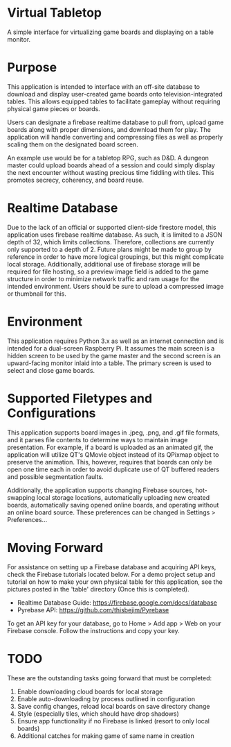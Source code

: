 # Virtual Tabletop
A simple interface for virtualizing game boards and displaying on a table monitor.

# Purpose
This application is intended to interface with an off-site database to download and display user-created game boards onto television-integrated tables. This allows equipped tables to facilitate gameplay without requiring physical game pieces or boards.

Users can designate a firebase realtime database to pull from, upload game boards along with proper dimensions, and download them for play. The application will handle converting and compressing files as well as properly scaling them on the designated board screen.

An example use would be for a tabletop RPG, such as D&D. A dungeon master could upload boards ahead of a session and could simply display the next encounter without wasting precious time fiddling with tiles. This promotes secrecy, coherency, and board reuse.

# Realtime Database
Due to the lack of an official or supported client-side firestore model, this application uses firebase realtime database. As such, it is limited to a JSON depth of 32, which limits collections. Therefore, collections are currently only supported to a depth of 2. Future plans might be made to group by reference in order to have more logical groupings, but this might complicate local storage. Additionally, additional use of firebase storage will be required for file hosting, so a preview image field is added to the game structure in order to minimize network traffic and ram usage for the intended environment. Users should be sure to upload a compressed image or thumbnail for this.

# Environment
This application requires Python 3.x as well as an internet connection and is intended for a dual-screen Raspberry Pi. It assumes the main screen is a hidden screen to be used by the game master and the second screen is an upward-facing monitor inlaid into a table. The primary screen is used to select and close game boards.

# Supported Filetypes and Configurations
This application supports board images in .jpeg, .png, and .gif file formats, and it parses file contents to determine ways to maintain image presentation. For example, if a board is uploaded as an animated gif, the application will utilize QT's QMovie object instead of its QPixmap object to preserve the animation. This, however, requires that boards can only be open one time each in order to avoid duplicate use of QT buffered readers and possible segmentation faults.

Additionally, the application supports changing Firebase sources, hot-swapping local storage locations, automatically uploading new created boards, automatically saving opened online boards, and operating without an online board source. These preferences can be changed in Settings > Preferences...

# Moving Forward
For assistance on setting up a Firebase database and acquiring API keys, check the Firebase tutorials located below. For a demo project setup and tutorial on how to make your own physical table for this application, see the pictures posted in the 'table' directory (Once this is completed).

* Realtime Database Guide: https://firebase.google.com/docs/database
* Pyrebase API: https://github.com/thisbejim/Pyrebase

To get an API key for your database, go to Home > Add app > Web on your Firebase console. Follow the instructions and copy your key.

# TODO
These are the outstanding tasks going forward that must be completed:
1. Enable downloading cloud boards for local storage
2. Enable auto-downloading by process outlined in configuration
3. Save config changes, reload local boards on save directory change
4. Style (especially tiles, which should have drop shadows)
5. Ensure app functionality if no Firebase is linked (resort to only local boards)
6. Additional catches for making game of same name in creation
